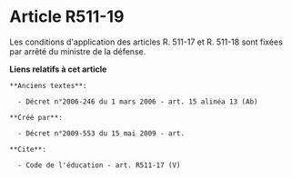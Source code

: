 # Article R511-19

Les conditions d'application des articles R. 511-17 et R. 511-18 sont fixées par arrêté du ministre de la défense.

**Liens relatifs à cet article**

	**Anciens textes**:

	  - Décret n°2006-246 du 1 mars 2006 - art. 15 alinéa 13 (Ab)

	**Créé par**:

	  - Décret n°2009-553 du 15 mai 2009 - art.

	**Cite**:

	  - Code de l'éducation - art. R511-17 (V)
